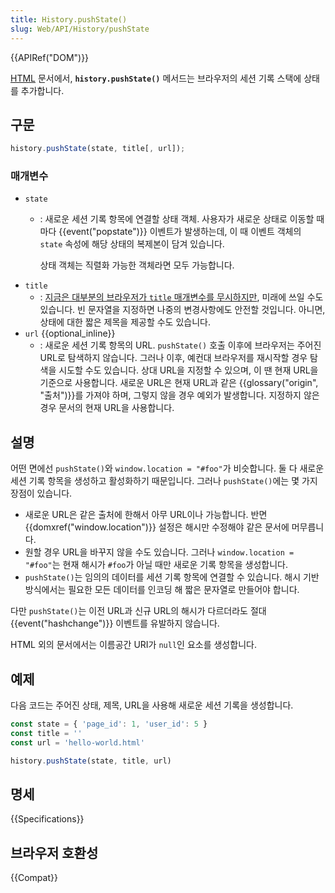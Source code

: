 ```yaml
---
title: History.pushState()
slug: Web/API/History/pushState
---
```

{{APIRef("DOM")}}

[HTML](/ko/docs/Web/HTML) 문서에서, **`history.pushState()`** 메서드는 브라우저의 세션 기록 스택에 상태를 추가합니다.

## 구문

```js
history.pushState(state, title[, url]);
```

### 매개변수

- `state`
  - : 새로운 세션 기록 항목에 연결할 상태 객체. 사용자가 새로운 상태로 이동할 때마다 {{event("popstate")}} 이벤트가 발생하는데, 이 때 이벤트 객체의 `state` 속성에 해당 상태의 복제본이 담겨 있습니다.

    상태 객체는 직렬화 가능한 객체라면 모두 가능합니다.
- `title`
  - : [지금은 대부분의 브라우저가 `title` 매개변수를 무시하지만](https://github.com/whatwg/html/issues/2174), 미래에 쓰일 수도 있습니다. 빈 문자열을 지정하면 나중의 변경사항에도 안전할 것입니다. 아니면, 상태에 대한 짧은 제목을 제공할 수도 있습니다.
- `url` {{optional_inline}}
  - : 새로운 세션 기록 항목의 URL. `pushState()` 호출 이후에 브라우저는 주어진 URL로 탐색하지 않습니다. 그러나 이후, 예컨대 브라우저를 재시작할 경우 탐색을 시도할 수도 있습니다. 상대 URL을 지정할 수 있으며, 이 땐 현재 URL을 기준으로 사용합니다. 새로운 URL은 현재 URL과 같은 {{glossary("origin", "출처")}}를 가져야 하며, 그렇지 않을 경우 예외가 발생합니다. 지정하지 않은 경우 문서의 현재 URL을 사용합니다.

## 설명

어떤 면에선 `pushState()`와 `window.location = "#foo"`가 비슷합니다. 둘 다 새로운 세션 기록 항목을 생성하고 활성화하기 때문입니다. 그러나 `pushState()`에는 몇 가지 장점이 있습니다.

- 새로운 URL은 같은 출처에 한해서 아무 URL이나 가능합니다. 반면 {{domxref("window.location")}} 설정은 해시만 수정해야 같은 문서에 머무릅니다.
- 원할 경우 URL을 바꾸지 않을 수도 있습니다. 그러나 `window.location = "#foo"`는 현재 해시가 `#foo`가 아닐 때만 새로운 기록 항목을 생성합니다.
- `pushState()`는 임의의 데이터를 세션 기록 항목에 연결할 수 있습니다. 해시 기반 방식에서는 필요한 모든 데이터를 인코딩 해 짧은 문자열로 만들어야 합니다.

다만 `pushState()`는 이전 URL과 신규 URL의 해시가 다르더라도 절대 {{event("hashchange")}} 이벤트를 유발하지 않습니다.

HTML 외의 문서에서는 이름공간 URI가 `null`인 요소를 생성합니다.

## 예제

다음 코드는 주어진 상태, 제목, URL을 사용해 새로운 세션 기록을 생성합니다.

```js
const state = { 'page_id': 1, 'user_id': 5 }
const title = ''
const url = 'hello-world.html'

history.pushState(state, title, url)
```

## 명세

{{Specifications}}

## 브라우저 호환성

{{Compat}}

